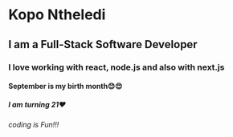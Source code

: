 # Kopo Ntheledi
## I am a Full-Stack Software Developer
### I love working with react, node.js and also with next.js
#### September is my birth month😊😍
##### I am turning 21❤️
###### coding is *Fun!!!*
